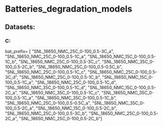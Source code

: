 # Batteries_degradation_models


## Datasets:

### C:
bat_prefix= [
"SNL_18650_NMC_25C_0-100_0.5-3C_a", 
"SNL_18650_NMC_25C_0-100_0.5-1C_a", 
"SNL_18650_NMC_15C_0-100_0.5-1C_b", 
"SNL_18650_NMC_25C_0-100_0.5-3C_c", 
"SNL_18650_NMC_35C_0-100_0.5-2C_b", 
"SNL_18650_NMC_25C_0-100_0.5-0.5C_b", 
"SNL_18650_NMC_25C_0-100_0.5-1C_c", 
"SNL_18650_NMC_25C_0-100_0.5-3C_d", 
"SNL_18650_NMC_25C_0-100_0.5-1C_b", 
"SNL_18650_NMC_15C_0-100_0.5-1C_a", 
"SNL_18650_NMC_25C_0-100_0.5-1C_d", 
"SNL_18650_NMC_35C_0-100_0.5-1C_d", 
"SNL_18650_NMC_15C_0-100_0.5-2C_a", 
"SNL_18650_NMC_35C_0-100_0.5-1C_c", 
"SNL_18650_NMC_35C_0-100_0.5-1C_a", 
"SNL_18650_NMC_35C_0-100_0.5-1C_b", 
"SNL_18650_NMC_25C_0-100_0.5-0.5C_a", 
"SNL_18650_NMC_35C_0-100_0.5-2C_a", 
"SNL_18650_NMC_15C_0-100_0.5-2C_b", 
"SNL_18650_NMC_25C_0-100_0.5-3C_b", 
"SNL_18650_NMC_25C_0-100_0.5-2C_a", 
"SNL_18650_NMC_25C_0-100_0.5-2C_b"]
